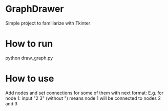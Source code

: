 # GraphDrawer
Simple project to familiarize with Tkinter

# How to run
python draw_graph.py

# How to use
Add nodes and set connections for some of them with next format:
E.g. for node 1: input "2 3" (without ") means node 1 will be connected to nodes 2 and 3
